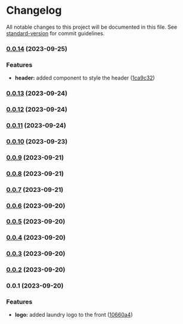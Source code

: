 # Changelog

All notable changes to this project will be documented in this file. See [standard-version](https://github.com/conventional-changelog/standard-version) for commit guidelines.

### [0.0.14](https://github.com/EwertonPSA/Ger-ncia-Lavanderia/compare/v0.0.13...v0.0.14) (2023-09-25)


### Features

* **header:** added component to style the header ([1ca9c32](https://github.com/EwertonPSA/Ger-ncia-Lavanderia/commit/1ca9c32f1de2e8434b1845af2b15064bec526716))

### [0.0.13](https://github.com/EwertonPSA/Ger-ncia-Lavanderia/compare/v0.0.12...v0.0.13) (2023-09-24)

### [0.0.12](https://github.com/EwertonPSA/Ger-ncia-Lavanderia/compare/v0.0.11...v0.0.12) (2023-09-24)

### [0.0.11](https://github.com/EwertonPSA/Ger-ncia-Lavanderia/compare/v0.0.10...v0.0.11) (2023-09-24)

### [0.0.10](https://github.com/EwertonPSA/Ger-ncia-Lavanderia/compare/v0.0.9...v0.0.10) (2023-09-23)

### [0.0.9](https://github.com/EwertonPSA/Ger-ncia-Lavanderia/compare/v0.0.8...v0.0.9) (2023-09-21)

### [0.0.8](https://github.com/EwertonPSA/Ger-ncia-Lavanderia/compare/v0.0.7...v0.0.8) (2023-09-21)

### [0.0.7](https://github.com/EwertonPSA/Ger-ncia-Lavanderia/compare/v0.0.6...v0.0.7) (2023-09-21)

### [0.0.6](https://github.com/EwertonPSA/Ger-ncia-Lavanderia/compare/v0.0.5...v0.0.6) (2023-09-20)

### [0.0.5](https://github.com/EwertonPSA/Ger-ncia-Lavanderia/compare/v0.0.4...v0.0.5) (2023-09-20)

### [0.0.4](https://github.com/EwertonPSA/Ger-ncia-Lavanderia/compare/v0.0.3...v0.0.4) (2023-09-20)

### [0.0.3](https://github.com/EwertonPSA/Ger-ncia-Lavanderia/compare/v0.0.2...v0.0.3) (2023-09-20)

### [0.0.2](https://github.com/EwertonPSA/Ger-ncia-Lavanderia/compare/v0.0.1...v0.0.2) (2023-09-20)

### 0.0.1 (2023-09-20)


### Features

* **logo:** added laundry logo to the front ([10660a4](https://github.com/EwertonPSA/Ger-ncia-Lavanderia/commit/10660a4fda6aec927cf8f45cf675854d4d1b6279))
